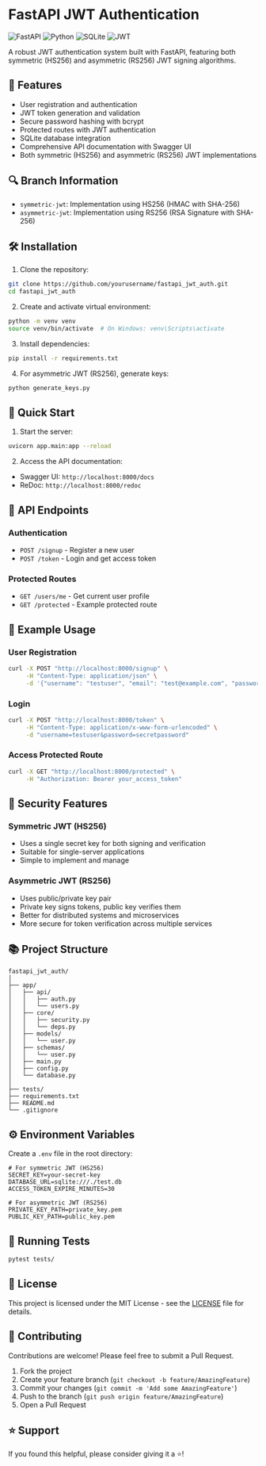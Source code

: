 # FastAPI JWT Authentication

![FastAPI](https://img.shields.io/badge/FastAPI-005571?style=for-the-badge&logo=fastapi)
![Python](https://img.shields.io/badge/python-3670A0?style=for-the-badge&logo=python&logoColor=ffdd54)
![SQLite](https://img.shields.io/badge/sqlite-%2307405e.svg?style=for-the-badge&logo=sqlite&logoColor=white)
![JWT](https://img.shields.io/badge/JWT-black?style=for-the-badge&logo=JSON%20web%20tokens)

A robust JWT authentication system built with FastAPI, featuring both symmetric (HS256) and asymmetric (RS256) JWT signing algorithms.

## 🌟 Features

- User registration and authentication
- JWT token generation and validation
- Secure password hashing with bcrypt
- Protected routes with JWT authentication
- SQLite database integration
- Comprehensive API documentation with Swagger UI
- Both symmetric (HS256) and asymmetric (RS256) JWT implementations

## 🔍 Branch Information

- `symmetric-jwt`: Implementation using HS256 (HMAC with SHA-256)
- `asymmetric-jwt`: Implementation using RS256 (RSA Signature with SHA-256)

## 🛠️ Installation

1. Clone the repository:
```bash
git clone https://github.com/yourusername/fastapi_jwt_auth.git
cd fastapi_jwt_auth
```

2. Create and activate virtual environment:
```bash
python -m venv venv
source venv/bin/activate  # On Windows: venv\Scripts\activate
```

3. Install dependencies:
```bash
pip install -r requirements.txt
```

4. For asymmetric JWT (RS256), generate keys:
```bash
python generate_keys.py
```

## 🚀 Quick Start

1. Start the server:
```bash
uvicorn app.main:app --reload
```

2. Access the API documentation:
- Swagger UI: `http://localhost:8000/docs`
- ReDoc: `http://localhost:8000/redoc`

## 🔑 API Endpoints

### Authentication
- `POST /signup` - Register a new user
- `POST /token` - Login and get access token

### Protected Routes
- `GET /users/me` - Get current user profile
- `GET /protected` - Example protected route

## 📝 Example Usage

### User Registration
```bash
curl -X POST "http://localhost:8000/signup" \
     -H "Content-Type: application/json" \
     -d '{"username": "testuser", "email": "test@example.com", "password": "secretpassword"}'
```

### Login
```bash
curl -X POST "http://localhost:8000/token" \
     -H "Content-Type: application/x-www-form-urlencoded" \
     -d "username=testuser&password=secretpassword"
```

### Access Protected Route
```bash
curl -X GET "http://localhost:8000/protected" \
     -H "Authorization: Bearer your_access_token"
```

## 🔐 Security Features

### Symmetric JWT (HS256)
- Uses a single secret key for both signing and verification
- Suitable for single-server applications
- Simple to implement and manage

### Asymmetric JWT (RS256)
- Uses public/private key pair
- Private key signs tokens, public key verifies them
- Better for distributed systems and microservices
- More secure for token verification across multiple services

## 📚 Project Structure
```
fastapi_jwt_auth/
│
├── app/
│   ├── api/
│   │   ├── auth.py
│   │   └── users.py
│   ├── core/
│   │   ├── security.py
│   │   └── deps.py
│   ├── models/
│   │   └── user.py
│   ├── schemas/
│   │   └── user.py
│   ├── main.py
│   ├── config.py
│   └── database.py
│
├── tests/
├── requirements.txt
├── README.md
└── .gitignore
```

## ⚙️ Environment Variables

Create a `.env` file in the root directory:
```env
# For symmetric JWT (HS256)
SECRET_KEY=your-secret-key
DATABASE_URL=sqlite:///./test.db
ACCESS_TOKEN_EXPIRE_MINUTES=30

# For asymmetric JWT (RS256)
PRIVATE_KEY_PATH=private_key.pem
PUBLIC_KEY_PATH=public_key.pem
```

## 🧪 Running Tests

```bash
pytest tests/
```

## 📄 License

This project is licensed under the MIT License - see the [LICENSE](LICENSE) file for details.

## 🤝 Contributing

Contributions are welcome! Please feel free to submit a Pull Request.

1. Fork the project
2. Create your feature branch (`git checkout -b feature/AmazingFeature`)
3. Commit your changes (`git commit -m 'Add some AmazingFeature'`)
4. Push to the branch (`git push origin feature/AmazingFeature`)
5. Open a Pull Request

## ⭐ Support

If you found this helpful, please consider giving it a ⭐️!
